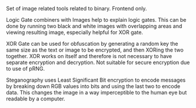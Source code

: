 Set of image related tools related to binary. Frontend only.

Logic Gate combiners with Images help to explain logic gates. This can be done by running two black and white images with overlapping areas and viewing resulting image, especially helpful for XOR gate.

XOR Gate can be used for obfuscation by generating a random key the same size as the text or image to be encrypted, and then XORing the two together. XOR works on itself and therefore is not necessary to have separate encryption and decryption. Not suitable for secure encryption due to use of pRNG.

Steganography uses Least Significant Bit encryption to encode messages by breaking down RGB values into bits and using the last two to encode data. This changes the image in a way imperceptible to the human eye but readable by a computer.

